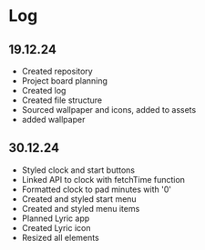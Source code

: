 # Log

## 19.12.24

- Created repository
- Project board planning
- Created log
- Created file structure
- Sourced wallpaper and icons, added to assets
- added wallpaper

## 30.12.24

- Styled clock and start buttons
- Linked API to clock with fetchTime function
- Formatted clock to pad minutes with '0'
- Created and styled start menu
- Created and styled menu items
- Planned Lyric app
- Created Lyric icon
- Resized all elements
